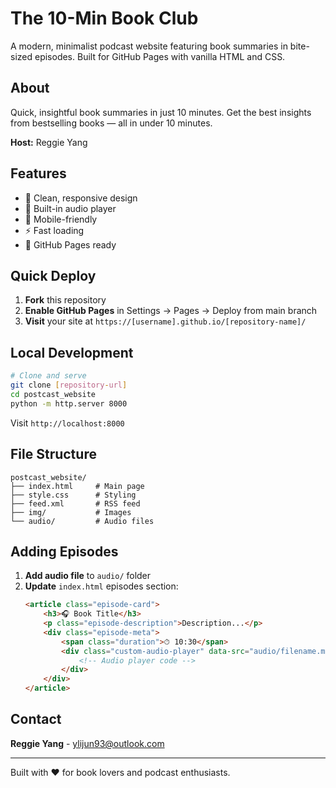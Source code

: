 # The 10-Min Book Club

A modern, minimalist podcast website featuring book summaries in bite-sized episodes. Built for GitHub Pages with vanilla HTML and CSS.

## About

Quick, insightful book summaries in just 10 minutes. Get the best insights from bestselling books — all in under 10 minutes.

**Host:** Reggie Yang

## Features

- 🎨 Clean, responsive design
- 🎵 Built-in audio player
- 📱 Mobile-friendly
- ⚡ Fast loading
- 🚀 GitHub Pages ready

## Quick Deploy

1. **Fork** this repository
2. **Enable GitHub Pages** in Settings → Pages → Deploy from main branch
3. **Visit** your site at `https://[username].github.io/[repository-name]/`

## Local Development

```bash
# Clone and serve
git clone [repository-url]
cd postcast_website
python -m http.server 8000
```

Visit `http://localhost:8000`

## File Structure

```
postcast_website/
├── index.html     # Main page
├── style.css      # Styling
├── feed.xml       # RSS feed
├── img/           # Images
└── audio/         # Audio files
```

## Adding Episodes

1. **Add audio file** to `audio/` folder
2. **Update** `index.html` episodes section:
   ```html
   <article class="episode-card">
       <h3>🎧 Book Title</h3>
       <p class="episode-description">Description...</p>
       <div class="episode-meta">
           <span class="duration">⏱ 10:30</span>
           <div class="custom-audio-player" data-src="audio/filename.mp3">
               <!-- Audio player code -->
           </div>
       </div>
   </article>
   ```

## Contact

**Reggie Yang** - ylijun93@outlook.com

---

Built with ❤️ for book lovers and podcast enthusiasts.
